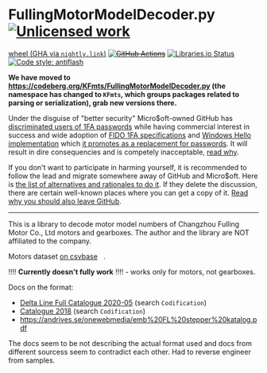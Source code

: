 FullingMotorModelDecoder.py [![Unlicensed work](https://raw.githubusercontent.com/unlicense/unlicense.org/master/static/favicon.png)](https://unlicense.org/)
===========================
[wheel (GHA via `nightly.link`)](https://nightly.link/KOLANICH-libs/FullingMotorModelDecoder.py/workflows/CI/master/FullingMotorModelDecoder-0.CI-py3-none-any.whl)
~~[![GitHub Actions](https://github.com/KOLANICH-libs/FullingMotorModelDecoder.py/workflows/CI/badge.svg)](https://github.com/KOLANICH-libs/FullingMotorModelDecoder.py/actions/)~~
[![Libraries.io Status](https://img.shields.io/librariesio/github/KOLANICH-libs/FullingMotorModelDecoder.py.svg)](https://libraries.io/github/KOLANICH-libs/FullingMotorModelDecoder.py)
[![Code style: antiflash](https://img.shields.io/badge/code%20style-antiflash-FFF.svg)](https://codeberg.org/KOLANICH-tools/antiflash.py)

**We have moved to https://codeberg.org/KFmts/FullingMotorModelDecoder.py (the namespace has changed to `KFmts`, which groups packages related to parsing or serialization), grab new versions there.**

Under the disguise of "better security" Micro$oft-owned GitHub has [discriminated users of 1FA passwords](https://github.blog/2023-03-09-raising-the-bar-for-software-security-github-2fa-begins-march-13/) while having commercial interest in success and wide adoption of [FIDO 1FA specifications](https://fidoalliance.org/specifications/download/) and [Windows Hello implementation](https://support.microsoft.com/en-us/windows/passkeys-in-windows-301c8944-5ea2-452b-9886-97e4d2ef4422) which [it promotes as a replacement for passwords](https://github.blog/2023-07-12-introducing-passwordless-authentication-on-github-com/). It will result in dire consequencies and is competely inacceptable, [read why](https://codeberg.org/KOLANICH/Fuck-GuanTEEnomo).

If you don't want to participate in harming yourself, it is recommended to follow the lead and migrate somewhere away of GitHub and Micro$oft. Here is [the list of alternatives and rationales to do it](https://github.com/orgs/community/discussions/49869). If they delete the discussion, there are certain well-known places where you can get a copy of it. [Read why you should also leave GitHub](https://codeberg.org/KOLANICH/Fuck-GuanTEEnomo).

---

This is a library to decode motor model numbers of Changzhou Fulling Motor Co., Ltd motors and gearboxes. The author and the library are NOT affiliated to the company.

Motors dataset [on csvbase<img src="https://csvbase.com/static/logo/192x192.png" height="12px" width="12px"/>](https://csvbase.com/KOLANICH/FullingMotors-motors).

!!!! **Currently doesn't fully work** !!!! - works only for motors, not gearboxes.

Docs on the format:
* [Delta Line Full Catalogue 2020-05](https://lotax.se/images/pdfs/Delta_Line_-_Fulling_Full_Catalogue_Edition_2020-05.pdf) (search `Codification`)
* [Catalogue 2018](https://www.europages.com/filestore/gallery/61/b7/15265927_7b1595da.pdf)  (search `Codification`)
* https://andrives.se/onewebmedia/emb%20FL%20stepper%20katalog.pdf

The docs seem to be not describing the actual format used and docs from different sourcess seem to contradict each other. Had to reverse engineer from samples.
